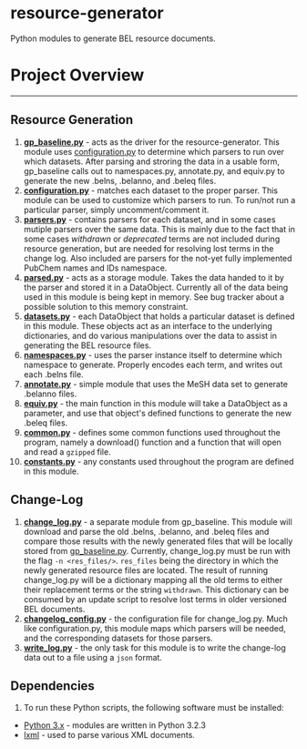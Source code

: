 resource-generator
==================

Python modules to generate BEL resource documents.


# Project Overview
----

## Resource Generation

1. **[gp_baseline.py](https://github.com/OpenBEL/resource-generator/blob/master/gp_baseline.py)** - acts as the driver for the resource-generator.
   This module uses [configuration.py](https://github.com/jhourani/openbel-contributions/blob/master/configuration.py) to determine which parsers to run
   over which datasets. After parsing and stroring the data in a usable
   form, gp_baseline calls out to namespaces.py, annotate.py, and equiv.py
   to generate the new .belns, .belanno, and .beleq files.
2. **[configuration.py](https://github.com/OpenBEL/resource-generator/blob/master/configuration.py)** - matches each dataset to the proper parser. This
   module can be used to customize which parsers to run. To run/not run a
   particular parser, simply uncomment/comment it.
3. **[parsers.py](https://github.com/OpenBEL/resource-generator/blob/master/parsers.py)** - contains parsers for each dataset, and in some cases
   mutiple parsers over the same data. This is mainly due to the fact that
   in some cases *withdrawn* or *deprecated* terms are not included during
   resource generation, but are needed for resolving lost terms in the
   change log. Also included are parsers for the not-yet fully implemented
   PubChem names and IDs namespace.
4. **[parsed.py](https://github.com/OpenBEL/resource-generator/blob/master/parsed.py)** - acts as a storage module. Takes the data handed to it by
   the parser and stored it in a DataObject. Currently all of the data being
   used in this module is being kept in memory. See bug tracker about a
   possible solution to this memory constraint.
5. **[datasets.py](https://github.com/OpenBEL/resource-generator/blob/master/datasets.py)** - each DataObject that holds a particular dataset is
   defined in this module. These objects act as an interface to the underlying
   dictionaries, and do various manipulations over the data to assist in
   generating the BEL resource files.
6. **[namespaces.py](https://github.com/OpenBEL/resource-generator/blob/master/namespaces.py)** - uses the parser instance itself to determine which
   namespace to generate. Properly encodes each term, and writes out each
   .belns file.
7. **[annotate.py](https://github.com/OpenBEL/resource-generator/blob/master/annotate.py)** - simple module that uses the MeSH data set to generate
   .belanno files.
8. **[equiv.py](https://github.com/OpenBEL/resource-generator/blob/master/equiv.py)** - the main function in this module will take a DataObject as
   a parameter, and use that object's defined functions to generate the new
   .beleq files.
8.  **[common.py](https://github.com/OpenBEL/resource-generator/blob/master/common.py)** - defines some common functions used throughout the program,
   namely a download() function and a function that will open and read a
   `gzipped` file.
9. **[constants.py](https://github.com/OpenBEL/resource-generator/blob/master/constants.py)** - any constants used throughout the program are defined
   in this module.

## Change-Log

1. **[change_log.py](https://github.com/OpenBEL/resource-generator/blob/master/change_log.py)** - a separate module from gp_baseline. This module will
   download and parse the old .belns, .belanno, and .beleq files and compare
   those results with the newly generated files that will be locally stored
   from [gp_baseline.py](https://github.com/jhourani/openbel-contributions/blob/master/gp_baseline.py). Currently, change_log.py must be run
   with the flag `-n <res_files/>`. `res_files` being the directory in which the
   newly generated resource files are located. The result of running change_log.py
   will be a dictionary mapping all the old terms to either their replacement
   terms or the string `withdrawn`. This dictionary can be consumed by an update
   script to resolve lost terms in older versioned BEL documents.
2. **[changelog_config.py](https://github.com/OpenBEL/resource-generator/blob/master/changelog_config.py)** - the configuration file for change_log.py. Much like
   configuration.py, this module maps which parsers will be needed, and the
   corresponding datasets for those parsers.
3. **[write_log.py](https://github.com/OpenBEL/resource-generator/blob/master/write_log.py)** - the only task for this module is to write the change-log
   data out to a file using a `json` format.

## Dependencies

1. To run these Python scripts, the following software must be installed:

* [Python 3.x](http://www.python.org/getit/) - modules are written in Python 3.2.3
* [lxml](http://lxml.de/) - used to parse various XML documents.